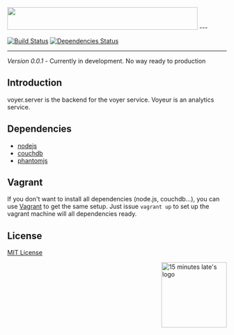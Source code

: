 <img src="http://cl.ly/image/250G0o0L2l1o/voyeur@2x.png" width="437" height="52">
---

[![Build Status](https://travis-ci.org/15minuteslate/voyeur.server.png?branch=dev)](https://travis-ci.org/15minuteslate/voyeur.server)
[![Dependencies Status](https://david-dm.org/15minuteslate/voyeur.server.png)](https://david-dm.org/15minuteslate/voyeur.server)

---

_Version 0.0.1_ - Currently in development. No way ready to production

## Introduction
voyer.server is the backend for the voyer service. Voyeur is an analytics service.

## Dependencies

 - [nodejs](https://github.com/joyent/node)
 - [couchdb](https://github.com/apache/couchdb)
 - [phantomjs](https://github.com/ariya/phantomjs)

## Vagrant
If you don't want to install all dependencies (node.js, couchdb…), you can use [Vagrant](https://github.com/mitchellh/vagrant) to get the same setup.
Just issue `vagrant up` to set up the vagrant machine will all dependencies ready.

## License
[MIT License](http://15minuteslate.mit-license.org)

<a href="http://15minuteslate.net">
  <img align="right" src="http://f.cl.ly/items/240m3E2N2b1k1m2S0a3y/Slice%201@2x.png" width="150px" height="150" alt="15 minutes late's logo" title="15 minutes late"/>
</a>
